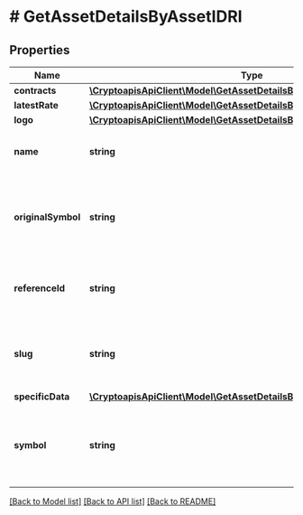 # # GetAssetDetailsByAssetIDRI

## Properties

Name | Type | Description | Notes
------------ | ------------- | ------------- | -------------
**contracts** | [**\CryptoapisApiClient\Model\GetAssetDetailsByAssetIDRIContractsInner[]**](GetAssetDetailsByAssetIDRIContractsInner.md) |  |
**latestRate** | [**\CryptoapisApiClient\Model\GetAssetDetailsByAssetIDRILatestRate**](GetAssetDetailsByAssetIDRILatestRate.md) |  |
**logo** | [**\CryptoapisApiClient\Model\GetAssetDetailsByAssetIDRILogo**](GetAssetDetailsByAssetIDRILogo.md) |  |
**name** | **string** | Specifies the name of the asset in question. |
**originalSymbol** | **string** | Specifies the asset&#39;s original symbol as introduced by its founders. |
**referenceId** | **string** | Defines the unique ID of the specific asset. |
**slug** | **string** | Represents the asset&#x60;s unique slug string in Crypto APIs listings. | [optional]
**specificData** | [**\CryptoapisApiClient\Model\GetAssetDetailsByAssetIDRISC**](GetAssetDetailsByAssetIDRISC.md) |  |
**symbol** | **string** | Specifies the asset&#39;s unique symbol in the Crypto APIs listings. |

[[Back to Model list]](../../README.md#models) [[Back to API list]](../../README.md#endpoints) [[Back to README]](../../README.md)

